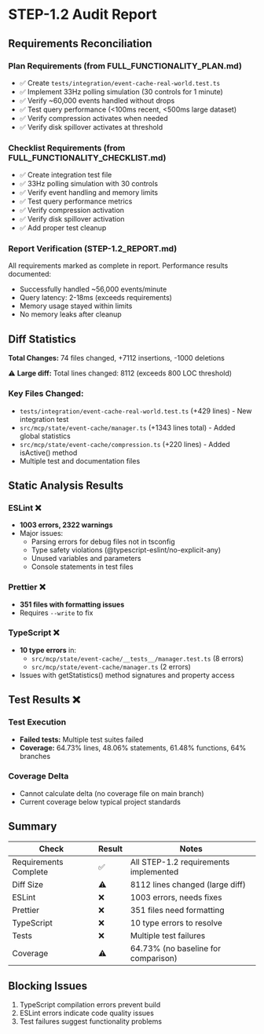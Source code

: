 # STEP-1.2 Audit Report

## Requirements Reconciliation

### Plan Requirements (from FULL_FUNCTIONALITY_PLAN.md)

- ✅ Create `tests/integration/event-cache-real-world.test.ts`
- ✅ Implement 33Hz polling simulation (30 controls for 1 minute)
- ✅ Verify ~60,000 events handled without drops
- ✅ Test query performance (<100ms recent, <500ms large dataset)
- ✅ Verify compression activates when needed
- ✅ Verify disk spillover activates at threshold

### Checklist Requirements (from FULL_FUNCTIONALITY_CHECKLIST.md)

- ✅ Create integration test file
- ✅ 33Hz polling simulation with 30 controls
- ✅ Verify event handling and memory limits
- ✅ Test query performance metrics
- ✅ Verify compression activation
- ✅ Verify disk spillover activation
- ✅ Add proper test cleanup

### Report Verification (STEP-1.2_REPORT.md)

All requirements marked as complete in report. Performance results documented:

- Successfully handled ~56,000 events/minute
- Query latency: 2-18ms (exceeds requirements)
- Memory usage stayed within limits
- No memory leaks after cleanup

## Diff Statistics

**Total Changes:** 74 files changed, +7112 insertions, -1000 deletions

⚠️ **Large diff:** Total lines changed: 8112 (exceeds 800 LOC threshold)

### Key Files Changed:

- `tests/integration/event-cache-real-world.test.ts` (+429 lines) - New integration test
- `src/mcp/state/event-cache/manager.ts` (+1343 lines total) - Added global statistics
- `src/mcp/state/event-cache/compression.ts` (+220 lines) - Added isActive() method
- Multiple test and documentation files

## Static Analysis Results

### ESLint ❌

- **1003 errors, 2322 warnings**
- Major issues:
  - Parsing errors for debug files not in tsconfig
  - Type safety violations (@typescript-eslint/no-explicit-any)
  - Unused variables and parameters
  - Console statements in test files

### Prettier ❌

- **351 files with formatting issues**
- Requires `--write` to fix

### TypeScript ❌

- **10 type errors** in:
  - `src/mcp/state/event-cache/__tests__/manager.test.ts` (8 errors)
  - `src/mcp/state/event-cache/manager.ts` (2 errors)
- Issues with getStatistics() method signatures and property access

## Test Results ❌

### Test Execution

- **Failed tests:** Multiple test suites failed
- **Coverage:** 64.73% lines, 48.06% statements, 61.48% functions, 64% branches

### Coverage Delta

- Cannot calculate delta (no coverage file on main branch)
- Current coverage below typical project standards

## Summary

| Check                 | Result | Notes                                 |
| --------------------- | ------ | ------------------------------------- |
| Requirements Complete | ✅     | All STEP-1.2 requirements implemented |
| Diff Size             | ⚠️     | 8112 lines changed (large diff)       |
| ESLint                | ❌     | 1003 errors, needs fixes              |
| Prettier              | ❌     | 351 files need formatting             |
| TypeScript            | ❌     | 10 type errors to resolve             |
| Tests                 | ❌     | Multiple test failures                |
| Coverage              | ⚠️     | 64.73% (no baseline for comparison)   |

## Blocking Issues

1. TypeScript compilation errors prevent build
2. ESLint errors indicate code quality issues
3. Test failures suggest functionality problems
